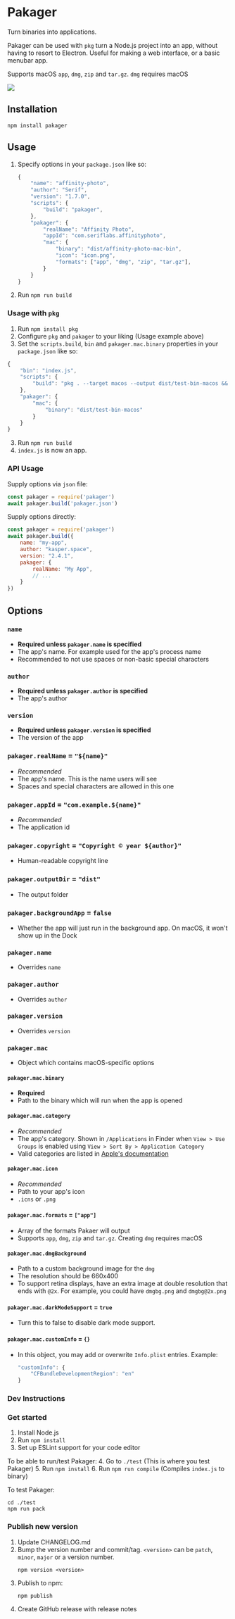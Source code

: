 # Pakager

Turn binaries into applications.

Pakager can be used with `pkg` turn a Node.js project into an app, without having to resort to Electron. Useful for making a web interface, or a basic menubar app.

Supports macOS `app`, `dmg`, `zip` and `tar.gz`. `dmg` requires macOS

<img src="./cli-demo.gif">

## Installation
```
npm install pakager
```

## Usage
1. Specify options in your `package.json` like so:
    ```js
    {
        "name": "affinity-photo",
        "author": "Serif",
        "version": "1.7.0",
        "scripts": {
            "build": "pakager",
        },
        "pakager": {
            "realName": "Affinity Photo",
            "appId": "com.seriflabs.affinityphoto",
            "mac": {
                "binary": "dist/affinity-photo-mac-bin",
                "icon": "icon.png",
                "formats": ["app", "dmg", "zip", "tar.gz"],
            }
        }
    }
    ```
2. Run `npm run build`

### Usage with `pkg`
1. Run `npm install pkg`
2. Configure `pkg` and `pakager` to your liking (Usage example above)
2. Set the `scripts.build`, `bin` and `pakager.mac.binary` properties in your `package.json` like so:
```js
{
    "bin": "index.js",
    "scripts": {
        "build": "pkg . --target macos --output dist/test-bin-macos && pakager"
    },
    "pakager": {
        "mac": {
            "binary": "dist/test-bin-macos"
        }
    }
}
```
3. Run `npm run build`
4. `index.js` is now an app.


### API Usage

Supply options via `json` file:

```js
const pakager = require('pakager')
await pakager.build('pakager.json')
```

Supply options directly:
```js
const pakager = require('pakager')
await pakager.build({
    name: "my-app",
    author: "kasper.space",
    version: "2.4.1",
    pakager: {
        realName: "My App",
        // ...
    }
})
```

## Options

### `name`
- **Required unless `pakager.name` is specified**
- The app's name. For example used for the app's process name
- Recommended to not use spaces or non-basic special characters

### `author`
- **Required unless `pakager.author` is specified**
- The app's author

### `version`
- **Required unless `pakager.version` is specified**
- The version of the app

### `pakager.realName` = `"${name}"`
- *Recommended*
- The app's name. This is the name users will see
- Spaces and special characters are allowed in this one

### `pakager.appId` = `"com.example.${name}"`
- *Recommended*
- The application id

### `pakager.copyright` = `"Copyright © year ${author}"`
- Human-readable copyright line

### `pakager.outputDir` = `"dist"`
- The output folder

### `pakager.backgroundApp` = `false`
- Whether the app will just run in the background app. On macOS, it won't show up in the Dock

### `pakager.name`
- Overrides `name`

### `pakager.author`
- Overrides `author`

### `pakager.version`
- Overrides `version`

### `pakager.mac`
- Object which contains macOS-specific options

#### `pakager.mac.binary`
- **Required**
- Path to the binary which will run when the app is opened

#### `pakager.mac.category`
- *Recommended*
- The app's category. Shown in `/Applications` in Finder when `View > Use Groups` is enabled using `View > Sort By > Application Category`
- Valid categories are listed in [Apple's documentation](https://developer.apple.com/library/archive/documentation/General/Reference/InfoPlistKeyReference/Articles/LaunchServicesKeys.html#//apple_ref/doc/uid/TP40009250-SW8)

#### `pakager.mac.icon`
- *Recommended*
- Path to your app's icon
- `.icns` or `.png`

#### `pakager.mac.formats` = `["app"]`
- Array of the formats Pakaer will output
- Supports `app`, `dmg`, `zip` and `tar.gz`. Creating `dmg` requires macOS

#### `pakager.mac.dmgBackground`
- Path to a custom background image for the `dmg`
- The resolution should be 660x400
- To support retina displays, have an extra image at double resolution that ends with `@2x`. For example, you could have `dmgbg.png` and `dmgbg@2x.png`

#### `pakager.mac.darkModeSupport` = `true`
- Turn this to false to disable dark mode support.

#### `pakager.mac.customInfo` = `{}`
- In this object, you may add or overwrite `Info.plist` entries. Example:
    ```js
    "customInfo": {
        "CFBundleDevelopmentRegion": "en"
    }
    ```

### Dev Instructions

### Get started
1. Install Node.js
2. Run `npm install`
3. Set up ESLint support for your code editor

To be able to run/test Pakager:
4. Go to `./test` (This is where you test Pakager)
5. Run `npm install`
6. Run `npm run compile` (Compiles `index.js` to binary)

To test Pakager:
```
cd ./test
npm run pack
```

### Publish new version
1. Update CHANGELOG.md
2. Bump the version number and commit/tag. `<version>` can be `patch`, `minor`, `major` or a version number.
    ```
    npm version <version>
    ```
5. Publish to npm:
    ```
    npm publish
    ```
6. Create GitHub release with release notes
